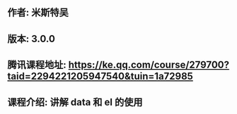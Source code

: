 ## 作者: 米斯特吴

## 版本: 3.0.0

## 腾讯课程地址: https://ke.qq.com/course/279700?taid=2294221205947540&tuin=1a72985

## 课程介绍: 讲解 data 和 el 的使用
